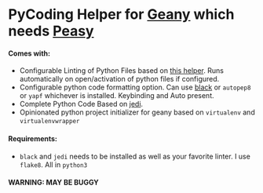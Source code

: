 # PyCoding Helper for [Geany](https://geany.org) which needs [Peasy](https://github.com/kugel-/peasy)


#### Comes with:

 * Configurable Linting of Python Files based on [this helper](https://wiki.geany.org/howtos/check_python_code). Runs automatically on open/activation of python files if configured.
 * Configurable python code formatting option. Can use [black](https://black.readthedocs.io/en/stable/) or `autopep8` or `yapf` whichever is installed. Keybinding and Auto present.
 * Complete Python Code Based on [jedi](https://jedi.readthedocs.io/en/latest/).
 * Opinionated python project initializer for geany based on `virtualenv` and `virtualenvwrapper`

#### Requirements:

 * `black` and `jedi` needs to be installed as well as your favorite linter. I use `flake8`. All in `python3`

#### WARNING: MAY BE BUGGY
